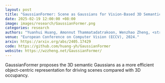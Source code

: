 ```yaml
---
layout: post
title: "GaussianFormer: Scene as Gaussians for Vision-Based 3D Semantic Occupancy Prediction"
date: 2025-02-19 12:00:00 +08:00
image: images/research/GaussianFormer.png
categories: research
authors: "Yuanhui Huang, Amonnut Thammatadatrakoon, Wenzhao Zheng, <strong>Yunpeng Zhang</strong>, Dalong Du, Jiwen Lu"
venue: "European Conference on Computer Vision (ECCV), 2024."
arxiv: https://arxiv.org/abs/2405.17429
code: https://github.com/huang-yh/GaussianFormer
website: https://wzzheng.net/GaussianFormer/
---
```

GaussianFormer proposes the 3D semantic Gaussians as a more efficient object-centric representation for driving scenes compared with 3D occupancy.